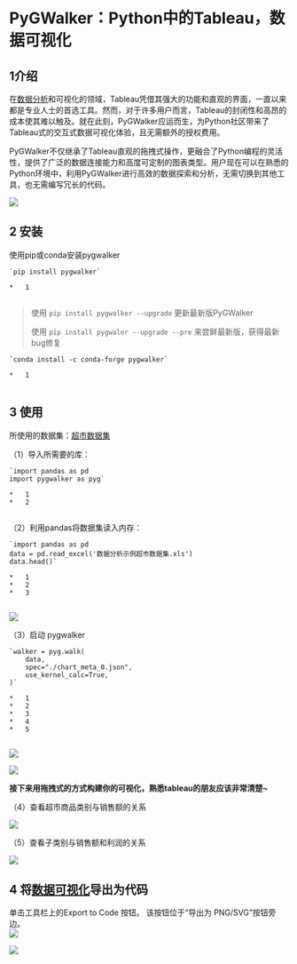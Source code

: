 # PyGWalker：Python中的Tableau，数据可视化

1介绍
---

在[数据分析](https://so.csdn.net/so/search?q=%E6%95%B0%E6%8D%AE%E5%88%86%E6%9E%90&spm=1001.2101.3001.7020)和可视化的领域，Tableau凭借其强大的功能和直观的界面，一直以来都是专业人士的首选工具。然而，对于许多用户而言，Tableau的封闭性和高昂的成本使其难以触及。就在此刻，PyGWalker应运而生，为Python社区带来了Tableau式的交互式数据可视化体验，且无需额外的授权费用。

PyGWalker不仅继承了Tableau直观的拖拽式操作，更融合了Python编程的灵活性，提供了广泛的数据连接能力和高度可定制的图表类型。用户现在可以在熟悉的Python环境中，利用PyGWalker进行高效的数据探索和分析，无需切换到其他工具，也无需编写冗长的代码。

![](https://i-blog.csdnimg.cn/blog_migrate/5daa553660dd95e651902bfa92437d2d.png)

2 安装
----

使用pip或conda安装pygwalker

```
`pip install pygwalker` 

*   1


```

> 使用 `pip install pygwalker --upgrade` 更新最新版PyGWalker
> 
> 使用 `pip install pygwaler --upgrade --pre` 来尝鲜最新版，获得最新bug修复

```
`conda install -c conda-forge pygwalker` 

*   1


```

3 使用
----

所使用的数据集：[超市数据集](https://download.csdn.net/download/weixin_46043195/89005108)

（1）导入所需要的库：

```
`import pandas as pd
import pygwalker as pyg` 

*   1
*   2


```

（2）利用pandas将数据集读入内存：

```
`import pandas as pd
data = pd.read_excel('数据分析示例超市数据集.xls')
data.head()` 

*   1
*   2
*   3


```

![](https://i-blog.csdnimg.cn/blog_migrate/7d07466a53a7f0df02c15f2f8a924fe5.png)

（3）启动 pygwalker

```
`walker = pyg.walk(
    data,
    spec="./chart_meta_0.json",    
    use_kernel_calc=True,          
)` 

*   1
*   2
*   3
*   4
*   5


```

![](https://i-blog.csdnimg.cn/blog_migrate/c78fd322d9beb8fa51095e7c4298eb52.png)
  
![](https://i-blog.csdnimg.cn/blog_migrate/863bcd328bf55376e0e4942bd24147c5.png)

**接下来用拖拽式的方式构建你的可视化，熟悉tableau的朋友应该非常清楚~**

（4）查看超市商品类别与销售额的关系

![](https://i-blog.csdnimg.cn/blog_migrate/1e0a2b59a9196f3ecbd74c5937fb11da.png)

（5）查看子类别与销售额和利润的关系

![](https://i-blog.csdnimg.cn/blog_migrate/f88982b5b4075e3a132f5555e3741e12.png)

4 将[数据可视化](https://so.csdn.net/so/search?q=%E6%95%B0%E6%8D%AE%E5%8F%AF%E8%A7%86%E5%8C%96&spm=1001.2101.3001.7020)导出为代码
----------------------------------------------------------------------------------------------------------------------

单击工具栏上的Export to Code 按钮。 该按钮位于“导出为 PNG/SVG”按钮旁边。  
![](https://i-blog.csdnimg.cn/blog_migrate/3e685707fe95f1336dee00052ebbda99.png)
  
![](https://i-blog.csdnimg.cn/blog_migrate/22b38cf3b97f61311106f35002cd24e9.png)

